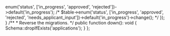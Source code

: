 <?php

use Illuminate\Database\Migrations\Migration;
use Illuminate\Database\Schema\Blueprint;
use Illuminate\Support\Facades\Schema;

return new class extends Migration
{
    /**
     * Run the migrations.
     */
    public function up(): void
    {
        Schema::table('applications', function (Blueprint $table) {

    //$table->enum('status', ['in_progress', 'approved', 'rejected'])->default('in_progress');

/*
    $table->enum('status', ['in_progress', 'approved', 'rejected', 'needs_applicant_input'])->default('in_progress')->change();
    */


        });
    }

    /**
     * Reverse the migrations.
     */
    public function down(): void
    {
        Schema::dropIfExists('applications');
    }
};
